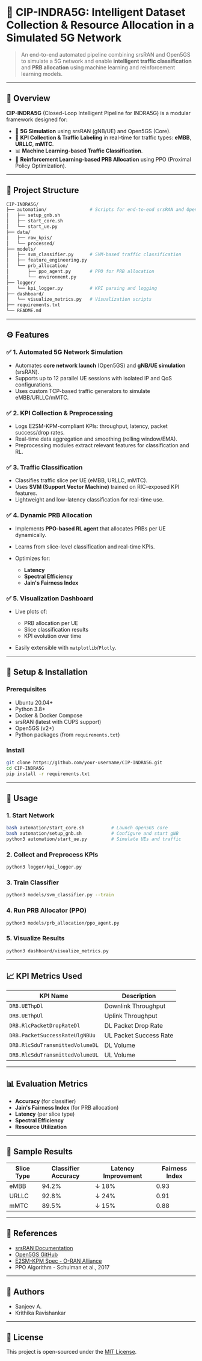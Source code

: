 

# 🚀 CIP-INDRA5G: Intelligent Dataset Collection & Resource Allocation in a Simulated 5G Network

> An end-to-end automated pipeline combining srsRAN and Open5GS to simulate a 5G network and enable **intelligent traffic classification** and **PRB allocation** using machine learning and reinforcement learning models.

---

## 🧠 Overview

**CIP-INDRA5G** (Closed-Loop Intelligent Pipeline for INDRA5G) is a modular framework designed for:

* 📶 **5G Simulation** using srsRAN (gNB/UE) and Open5GS (Core).
* 🧪 **KPI Collection & Traffic Labeling** in real-time for traffic types: **eMBB**, **URLLC**, **mMTC**.
* 📊 **Machine Learning-based Traffic Classification**.
* 🧠 **Reinforcement Learning-based PRB Allocation** using PPO (Proximal Policy Optimization).

---

## 📂 Project Structure

```bash
CIP-INDRA5G/
├── automation/                # Scripts for end-to-end srsRAN and Open5GS automation
│   ├── setup_gnb.sh
│   ├── start_core.sh
│   └── start_ue.py
├── data/
│   ├── raw_kpis/
│   └── processed/
├── models/
│   ├── svm_classifier.py      # SVM-based traffic classification
│   ├── feature_engineering.py
│   └── prb_allocation/
│       ├── ppo_agent.py       # PPO for PRB allocation
│       └── environment.py
├── logger/
│   └── kpi_logger.py          # KPI parsing and logging
├── dashboard/
│   └── visualize_metrics.py   # Visualization scripts
├── requirements.txt
└── README.md
```

---

## ⚙️ Features

### ✅ 1. Automated 5G Network Simulation

* Automates **core network launch** (Open5GS) and **gNB/UE simulation** (srsRAN).
* Supports up to 12 parallel UE sessions with isolated IP and QoS configurations.
* Uses custom TCP-based traffic generators to simulate eMBB/URLLC/mMTC.

### ✅ 2. KPI Collection & Preprocessing

* Logs E2SM-KPM-compliant KPIs: throughput, latency, packet success/drop rates.
* Real-time data aggregation and smoothing (rolling window/EMA).
* Preprocessing modules extract relevant features for classification and RL.

### ✅ 3. Traffic Classification

* Classifies traffic slice per UE (eMBB, URLLC, mMTC).
* Uses **SVM (Support Vector Machine)** trained on RIC-exposed KPI features.
* Lightweight and low-latency classification for real-time use.

### ✅ 4. Dynamic PRB Allocation

* Implements **PPO-based RL agent** that allocates PRBs per UE dynamically.
* Learns from slice-level classification and real-time KPIs.
* Optimizes for:

  * **Latency**
  * **Spectral Efficiency**
  * **Jain's Fairness Index**

### ✅ 5. Visualization Dashboard

* Live plots of:

  * PRB allocation per UE
  * Slice classification results
  * KPI evolution over time
* Easily extensible with `matplotlib`/`Plotly`.

---

## 🔧 Setup & Installation

### Prerequisites

* Ubuntu 20.04+
* Python 3.8+
* Docker & Docker Compose
* srsRAN (latest with CUPS support)
* Open5GS (v2+)
* Python packages (from `requirements.txt`)

### Install

```bash
git clone https://github.com/your-username/CIP-INDRA5G.git
cd CIP-INDRA5G
pip install -r requirements.txt
```

---

## 🚀 Usage

### 1. Start Network

```bash
bash automation/start_core.sh          # Launch Open5GS core
bash automation/setup_gnb.sh           # Configure and start gNB
python3 automation/start_ue.py         # Simulate UEs and traffic
```

### 2. Collect and Preprocess KPIs

```bash
python3 logger/kpi_logger.py
```

### 3. Train Classifier

```bash
python3 models/svm_classifier.py --train
```

### 4. Run PRB Allocator (PPO)

```bash
python3 models/prb_allocation/ppo_agent.py
```

### 5. Visualize Results

```bash
python3 dashboard/visualize_metrics.py
```

---

## 📈 KPI Metrics Used

| KPI Name                        | Description            |
| ------------------------------- | ---------------------- |
| `DRB.UEThpDl`                   | Downlink Throughput    |
| `DRB.UEThpUl`                   | Uplink Throughput      |
| `DRB.RlcPacketDropRateDl`       | DL Packet Drop Rate    |
| `DRB.PacketSuccessRateUlgNBUu`  | UL Packet Success Rate |
| `DRB.RlcSduTransmittedVolumeDL` | DL Volume              |
| `DRB.RlcSduTransmittedVolumeUL` | UL Volume              |

---

## 📊 Evaluation Metrics

* **Accuracy** (for classifier)
* **Jain's Fairness Index** (for PRB allocation)
* **Latency** (per slice type)
* **Spectral Efficiency**
* **Resource Utilization**

---

## 🧪 Sample Results

| Slice Type | Classifier Accuracy | Latency Improvement | Fairness Index |
| ---------- | ------------------- | ------------------- | -------------- |
| eMBB       | 94.2%               | ↓ 18%               | 0.93           |
| URLLC      | 92.8%               | ↓ 24%               | 0.91           |
| mMTC       | 89.5%               | ↓ 15%               | 0.88           |

---

## 📘 References

* [srsRAN Documentation](https://docs.srsran.com/)
* [Open5GS GitHub](https://github.com/open5gs/open5gs)
* [E2SM-KPM Spec - O-RAN Alliance](https://www.o-ran.org/specifications)
* PPO Algorithm - Schulman et al., 2017

---

## 👥 Authors

* Sanjeev A.
* Krithika Ravishankar

---

## 📄 License

This project is open-sourced under the [MIT License](LICENSE).


